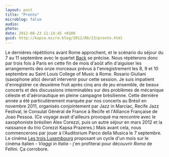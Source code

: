 ```yaml
---
layout: post
title: "Pronto"
microblog: false
audio: 
photo: 
date: 2012-08-23 11:14:45 +0100
guid: http://kapsa.micro.blog/2012/08/23/pronto.html
---
```

Le dernières répétitions avant Rome approchent, et le scénario du séjour du 7 au 11 septembre avec le quartet <a title="Benoit Berthe « Back » Quartet" href="http://jeankapsa.com/benoit-berthe-back-quartet/">Back</a> se précise. Nous répèterons donc par trois fois à Paris en cette fin de mois d'août afin d'aiguiser les arrangements des onze morceaux prévus à l'enregistrement les 8, 9 et 10 septembre au Saint Louis College of Music à Rome. Rosario Giuliani (saxophone alto) devrait intervenir pour cette session. Je suis impatient d'enregistrer ce deuxième fruit après cinq ans de jeu ensemble, de beaux concerts et des discussions interminables sur des problèmes de mécanique céleste et d'aéronautique en pleine campagne brésilienne. Cette dernière année a été particulièrement marquée par nos concerts au Brésil en novembre 2011, organisés conjointement par Jazz in Marciac, Recife Jazz Festival, le Consulat Général de France à Recife et l'Alliance Française de Joao Pessoa. (Ce voyage avait d'ailleurs provoqué ma rencontre avec le saxophoniste brésilien Alex Corezzi, puis un autre séjour en mars 2012 et la naissance du trio Corezzi Kapsa Prazeres.) Mais avant cela, nous commencerons par jouer à l'Auditorium Parco della Musica le 7 septembre. Le cinéma <a href="http://www.lestroisluxembourg.com">Les trois Luxembourg</a> proposant un cycle d'un mois sur le cinéma italien - <em>Viaggi in Italia</em> - j'en profiterai pour découvrir <em>Roma</em> de Fellini. Ça corrobore.
